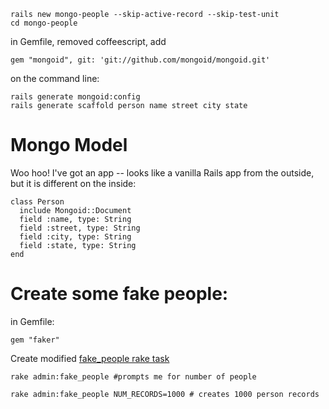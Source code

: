 ```
rails new mongo-people --skip-active-record --skip-test-unit
cd mongo-people
```

in Gemfile, removed coffeescript, add
```
gem "mongoid", git: 'git://github.com/mongoid/mongoid.git'
```

on the command line:
```
rails generate mongoid:config
rails generate scaffold person name street city state
```

# Mongo Model
Woo hoo!  I've got an app -- looks like a vanilla Rails app from the outside, but it is different on the inside:
```
class Person
  include Mongoid::Document
  field :name, type: String
  field :street, type: String
  field :city, type: String
  field :state, type: String
end
```



# Create some fake people:
in Gemfile:
```
gem "faker"
```
Create modified [fake_people rake task](http://www.ultrasaurus.com/sarahblog/2009/12/creating-a-custom-rake-task/)

```
rake admin:fake_people #prompts me for number of people

rake admin:fake_people NUM_RECORDS=1000 # creates 1000 person records
```







